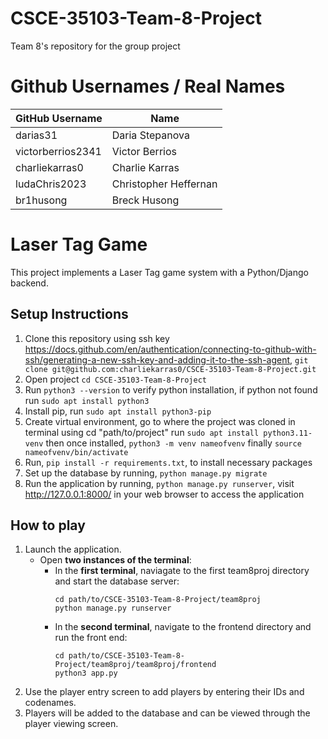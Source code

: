# CSCE-35103-Team-8-Project
Team 8's repository for the group project

# Github Usernames / Real Names
| GitHub Username   | Name   |
|------------|------------|
| darias31 | Daria Stepanova |
| victorberrios2341 | Victor Berrios |
| charliekarras0 | Charlie Karras |
| ludaChris2023 | Christopher Heffernan|
| br1husong | Breck Husong |

# Laser Tag Game

This project implements a Laser Tag game system with a Python/Django backend.

## Setup Instructions

1. Clone this repository using ssh key https://docs.github.com/en/authentication/connecting-to-github-with-ssh/generating-a-new-ssh-key-and-adding-it-to-the-ssh-agent, ```git clone git@github.com:charliekarras0/CSCE-35103-Team-8-Project.git```
2. Open project ```cd CSCE-35103-Team-8-Project```
3. Run ```python3 --version``` to verify python installation, if python not found run
```sudo apt install python3```
4. Install pip, run
```sudo apt install python3-pip```
5. Create virtual environment, go to where the project was cloned in terminal using cd "path/to/project"
      run
   ```sudo apt install python3.11-venv```
      then once installed,
   ```python3 -m venv nameofvenv```
      finally
   ```source nameofvenv/bin/activate```
6. Run, ```pip install -r requirements.txt```, to install necessary packages
7. Set up the database by running, ```python manage.py migrate```
9. Run the application by running, ```python manage.py runserver```, visit http://127.0.0.1:8000/ in your web browser to access the application

## How to play
1. Launch the application.
   - Open **two instances of the terminal**:
     - In the **first terminal**, naviagate to the first team8proj directory and start the database server:
       ```
       cd path/to/CSCE-35103-Team-8-Project/team8proj
       python manage.py runserver
       ```
     - In the **second terminal**, navigate to the frontend directory and run the front end:
       ```
       cd path/to/CSCE-35103-Team-8-Project/team8proj/team8proj/frontend
       python3 app.py
       ```
2. Use the player entry screen to add players by entering their IDs and codenames.
3. Players will be added to the database and can be viewed through the player viewing screen.
